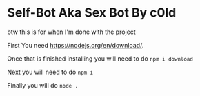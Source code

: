 # Self-Bot Aka Sex Bot By c0ld  

btw this is for when I'm done with the project

First You need https://nodejs.org/en/download/. 

Once that is finished installing you will need to do `npm i download`

Next you will need to do `npm i`

Finally you will do `node .`
